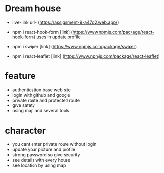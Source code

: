# Dream house

- live-link url- (https://assignment-9-a47d2.web.app/)

- npm i react-hook-form [link] (https://www.npmjs.com/package/react-hook-form) uses in update profile

- npm i swiper [link] (https://www.npmjs.com/package/swiper)

- npm i react-leaflet [link] (https://www.npmjs.com/package/react-leaflet)


# feature 

+ authentication base web site
+ login with github and google
+ private route and protected route
+ give safety
+ using map and several tools

# character

- you cant enter private route without login
- update your picture and profile
- strong password so give security
- see details with every house
- see location by using map